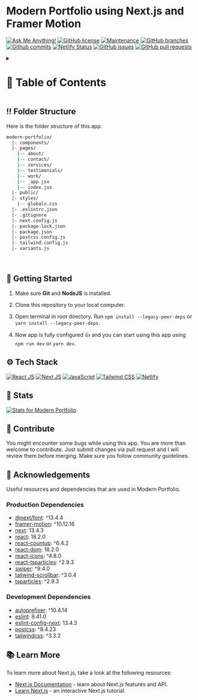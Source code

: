 <a name="readme-top"></a>

# Modern Portfolio using Next.js and Framer Motion

[![Ask Me Anything!](https://flat.badgen.net/static/Ask%20me/anything?icon=github&color=black&scale=1.01)](https://github.com/sanidhyy "Ask Me Anything!")
[![GitHub license](https://flat.badgen.net/github/license/sanidhyy/modern-portfolio?icon=github&color=black&scale=1.01)](https://github.com/sanidhyy/modern-portfolio/blob/main/LICENSE "GitHub license")
[![Maintenance](https://flat.badgen.net/static/Maintained/yes?icon=github&color=black&scale=1.01)](https://github.com/sanidhyy/modern-portfolio/commits/main "Maintenance")
[![GitHub branches](https://flat.badgen.net/github/branches/sanidhyy/modern-portfolio?icon=github&color=black&scale=1.01)](https://github.com/sanidhyy/modern-portfolio/branches "GitHub branches")
[![Github commits](https://flat.badgen.net/github/commits/sanidhyy/modern-portfolio?icon=github&color=black&scale=1.01)](https://github.com/sanidhyy/modern-portfolio/commits "Github commits")
[![Netlify Status](https://api.netlify.com/api/v1/badges/721491f5-0b0d-4120-96bd-6bd0480ef1e5/deploy-status)](https://awersome-portfolio.netlify.app/ "Netlify Status")
[![GitHub issues](https://flat.badgen.net/github/issues/sanidhyy/modern-portfolio?icon=github&color=black&scale=1.01)](https://github.com/sanidhyy/modern-portfolio/issues "GitHub issues")
[![GitHub pull requests](https://flat.badgen.net/github/prs/sanidhyy/modern-portfolio?icon=github&color=black&scale=1.01)](https://github.com/sanidhyy/modern-portfolio/pulls "GitHub pull requests")

<!-- Table of Contents -->
<details>

<summary>

# :notebook_with_decorative_cover: Table of Contents

</summary>

- [Folder Structure](#bangbang-folder-structure)
- [Getting Started](#toolbox-getting-started)
- [Screenshots](#camera-screenshots)
- [Tech Stack](#gear-tech-stack)
- [Stats](#wrench-stats)
- [Contribute](#raised_hands-contribute)
- [Acknowledgements](#gem-acknowledgements)
- [Buy Me a Coffee](#coffee-buy-me-a-coffee)
- [Follow Me](#rocket-follow-me)
- [Learn More](#books-learn-more)
- [Deploy on Vercel](#page_with_curl-deploy-on-vercel)
- [Give A Star](#star-give-a-star)
- [Star History](#star2-star-history)
- [Give A Star](#star-give-a-star)

</details>

## :bangbang: Folder Structure

Here is the folder structure of this app.

```bash
modern-portfolio/
  |- components/
  |- pages/
    |-- about/
    |-- contact/
    |-- services/
    |-- testimonials/
    |-- work/
    |-- _app.jsx
    |-- index.jsx
  |- public/
  |- styles/
    |-- globals.css
  |- .eslintrc.json
  |- .gitignore
  |- next.config.js
  |- package-lock.json
  |- package.json
  |- postcss.config.js
  |- tailwind.config.js
  |- variants.js
```

<br />

## :toolbox: Getting Started

1. Make sure **Git** and **NodeJS** is installed.

2. Clone this repository to your local computer.

3. Open terminal in root directory. Run `npm install --legacy-peer-deps` or `yarn install --legacy-peer-deps`.

4. Now app is fully configured 👍 and you can start using this app using `npm run dev` or `yarn dev`.

## :gear: Tech Stack

[![React JS](https://skillicons.dev/icons?i=react "React JS")](https://react.dev/ "React JS") [![Next JS](https://skillicons.dev/icons?i=next "Next JS")](https://nextjs.org/ "Next JS") [![JavaScript](https://skillicons.dev/icons?i=js "JavaScript")](https://developer.mozilla.org/en-US/docs/Web/JavaScript "JavaScript") [![Tailwind CSS](https://skillicons.dev/icons?i=tailwind "Tailwind CSS")](https://tailwindcss.com/ "Tailwind CSS") [![Netlify](https://skillicons.dev/icons?i=netlify "Netlify")](https://netlify.app/ "Netlify")

## :wrench: Stats

[![Stats for Modern Portfolio](/.github/images/stats.svg "Stats for Modern Portfolio")](https://pagespeed-insights-svg.glitch.me/?url=https://awersome-portfolio.netlify.app/ "Stats for Modern Portfolio")

## :raised_hands: Contribute

You might encounter some bugs while using this app. You are more than welcome to contribute. Just submit changes via pull request and I will review them before merging. Make sure you follow community guidelines.

## :gem: Acknowledgements

Useful resources and dependencies that are used in Modern Portfolio.

### Production Dependencies

- [@next/font](https://www.npmjs.com/package/@next/font): ^13.4.4
- [framer-motion](https://www.npmjs.com/package/framer-motion): ^10.12.16
- [next](https://www.npmjs.com/package/next): 13.4.3
- [react](https://www.npmjs.com/package/react): 18.2.0
- [react-countup](https://www.npmjs.com/package/react-countup): ^6.4.2
- [react-dom](https://www.npmjs.com/package/react-dom): 18.2.0
- [react-icons](https://www.npmjs.com/package/react-icons): ^4.8.0
- [react-tsparticles](https://www.npmjs.com/package/react-tsparticles): ^2.9.3
- [swiper](https://www.npmjs.com/package/swiper): ^9.4.0
- [tailwind-scrollbar](https://www.npmjs.com/package/tailwind-scrollbar): ^3.0.4
- [tsparticles](https://www.npmjs.com/package/tsparticles): ^2.9.3

### Development Dependencies

- [autoprefixer](https://www.npmjs.com/package/autoprefixer): ^10.4.14
- [eslint](https://www.npmjs.com/package/eslint): 8.41.0
- [eslint-config-next](https://www.npmjs.com/package/eslint-config-next): 13.4.3
- [postcss](https://www.npmjs.com/package/postcss): ^8.4.23
- [tailwindcss](https://www.npmjs.com/package/tailwindcss): ^3.3.2

## :books: Learn More

To learn more about Next.js, take a look at the following resources:

- [Next.js Documentation](https://nextjs.org/docs) - learn about Next.js features and API.
- [Learn Next.js](https://nextjs.org/learn) - an interactive Next.js tutorial.
